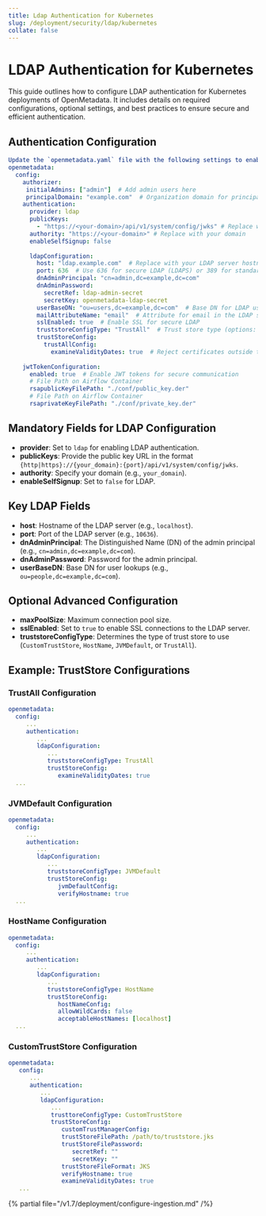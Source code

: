 ```yaml
---
title: Ldap Authentication for Kubernetes
slug: /deployment/security/ldap/kubernetes
collate: false
---
```


# LDAP Authentication for Kubernetes

This guide outlines how to configure LDAP authentication for Kubernetes deployments of OpenMetadata. It includes details on required configurations, optional settings, and best practices to ensure secure and efficient authentication.

## Authentication Configuration

```yaml 
Update the `openmetadata.yaml` file with the following settings to enable LDAP authentication:
openmetadata:
  config:
    authorizer:
     initialAdmins: ["admin"]  # Add admin users here
     principalDomain: "example.com"  # Organization domain for principal matching
    authentication:
      provider: ldap
      publicKeys:
        - "https://<your-domain>/api/v1/system/config/jwks" # Replace with your domain
      authority: "https://<your-domain>" # Replace with your domain
      enableSelfSignup: false
      
      ldapConfiguration:
        host: "ldap.example.com"  # Replace with your LDAP server hostname
        port: 636  # Use 636 for secure LDAP (LDAPS) or 389 for standard LDAP
        dnAdminPrincipal: "cn=admin,dc=example,dc=com"
        dnAdminPassword:
          secretRef: ldap-admin-secret
          secretKey: openmetadata-ldap-secret 
        userBaseDN: "ou=users,dc=example,dc=com"  # Base DN for LDAP users
        mailAttributeName: "email"  # Attribute for email in the LDAP schema
        sslEnabled: true  # Enable SSL for secure LDAP
        truststoreConfigType: "TrustAll"  # Trust store type (options: TrustAll, JVMDefault, HostName, CustomTrustStore)
        trustStoreConfig:
          trustAllConfig:
            examineValidityDates: true  # Reject certificates outside the validity window
 
    jwtTokenConfiguration:
      enabled: true  # Enable JWT tokens for secure communication
      # File Path on Airflow Container
      rsapublicKeyFilePath: "./conf/public_key.der"
      # File Path on Airflow Container
      rsaprivateKeyFilePath: "./conf/private_key.der"
```

## Mandatory Fields for LDAP Configuration
 - **provider**: Set to `ldap` for enabling LDAP authentication.
 - **publicKeys**: Provide the public key URL in the format `{http|https}://{your_domain}:{port}/api/v1/system/config/jwks`.
 - **authority**: Specify your domain (e.g., `your_domain`).
 - **enableSelfSignup**: Set to `false` for LDAP.

 ## Key LDAP Fields

 - **host**: Hostname of the LDAP server (e.g., `localhost`).
 - **port**: Port of the LDAP server (e.g., `10636`).
 - **dnAdminPrincipal**: The Distinguished Name (DN) of the admin principal (e.g., `cn=admin,dc=example,dc=com`).
 - **dnAdminPassword**: Password for the admin principal.
 - **userBaseDN**: Base DN for user lookups (e.g., `ou=people,dc=example,dc=com`).

 ## Optional Advanced Configuration

 - **maxPoolSize**: Maximum connection pool size.
 - **sslEnabled**: Set to `true` to enable SSL connections to the LDAP server.
 - **truststoreConfigType**: Determines the type of trust store to use (`CustomTrustStore`, `HostName`, `JVMDefault`, or `TrustAll`).

 ## Example: TrustStore Configurations

 ### TrustAll Configuration

 ```yaml
openmetadata:
   config:
      ...
      authentication:
         ...
         ldapConfiguration:
            ...
            truststoreConfigType: TrustAll
            trustStoreConfig:
               examineValidityDates: true
   ...
 ```

### JVMDefault Configuration

 ```yaml
 openmetadata:
   config:
      ...
      authentication:
         ...
         ldapConfiguration:
            ...
            truststoreConfigType: JVMDefault
            trustStoreConfig:
               jvmDefaultConfig:
               verifyHostname: true
   ...
 ```

 ### HostName Configuration

 ```yaml
 openmetadata:
   config:
      ...
      authentication:
         ...
         ldapConfiguration:
            ...
            truststoreConfigType: HostName
            trustStoreConfig:
               hostNameConfig:
               allowWildCards: false
               acceptableHostNames: [localhost]
   ...
 ```

### CustomTrustStore Configuration

```yaml
openmetadata:
   config:
      ...
      authentication:
         ...
         ldapConfiguration:
            ...
            trusttoreConfigType: CustomTrustStore
            trustStoreConfig:
               customTrustManagerConfig:
               trustStoreFilePath: /path/to/truststore.jks
               trustStoreFilePassword: 
                  secretRef: ""
                  secretKey: ""
               trustStoreFileFormat: JKS
               verifyHostname: true
               examineValidityDates: true
   ...
 ```

{% partial file="/v1.7/deployment/configure-ingestion.md" /%}
